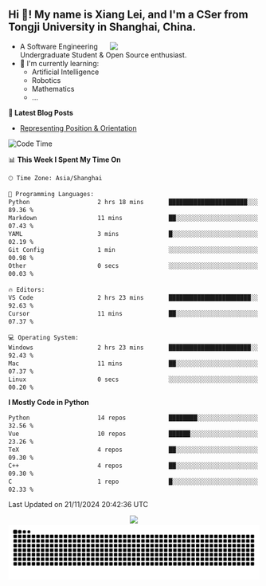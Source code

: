 <h2 align="left">Hi 👋! My name is Xiang Lei, and I'm a CSer from Tongji University in Shanghai, China.</h2>


<img align= "right" width= "300" src= "https://pa1.narvii.com/6580/8098c6e9207376889eeb0532d9f5a0723c4d73f5_hq.gif"/>

- A Software Engineering Undergraduate Student & Open Source enthusiast.
- 🌱 I'm currently learning:
  - Artificial Intelligence
  - Robotics
  - Mathematics
  - ...
 
**📝 Latest Blog Posts** 

- [Representing Position & Orientation](https://lei00764.github.io/posts/2024-10-24-%E6%9C%BA%E5%99%A8%E4%BA%BA%E5%AD%A6%E4%B8%AD%E7%9A%84%E5%A7%BF%E6%80%81%E7%9A%84%E8%A1%A8%E7%A4%BA%E6%96%B9%E6%B3%95/index.html)

<!--START_SECTION:waka-->
![Code Time](http://img.shields.io/badge/Code%20Time-638%20hrs%2024%20mins-blue)

📊 **This Week I Spent My Time On** 

```text
🕑︎ Time Zone: Asia/Shanghai

💬 Programming Languages: 
Python                   2 hrs 18 mins       ██████████████████████░░░   89.36 % 
Markdown                 11 mins             ██░░░░░░░░░░░░░░░░░░░░░░░   07.43 % 
YAML                     3 mins              █░░░░░░░░░░░░░░░░░░░░░░░░   02.19 % 
Git Config               1 min               ░░░░░░░░░░░░░░░░░░░░░░░░░   00.98 % 
Other                    0 secs              ░░░░░░░░░░░░░░░░░░░░░░░░░   00.03 % 

🔥 Editors: 
VS Code                  2 hrs 23 mins       ███████████████████████░░   92.63 % 
Cursor                   11 mins             ██░░░░░░░░░░░░░░░░░░░░░░░   07.37 % 

💻 Operating System: 
Windows                  2 hrs 23 mins       ███████████████████████░░   92.43 % 
Mac                      11 mins             ██░░░░░░░░░░░░░░░░░░░░░░░   07.37 % 
Linux                    0 secs              ░░░░░░░░░░░░░░░░░░░░░░░░░   00.20 % 
```

**I Mostly Code in Python** 

```text
Python                   14 repos            ████████░░░░░░░░░░░░░░░░░   32.56 % 
Vue                      10 repos            ██████░░░░░░░░░░░░░░░░░░░   23.26 % 
TeX                      4 repos             ██░░░░░░░░░░░░░░░░░░░░░░░   09.30 % 
C++                      4 repos             ██░░░░░░░░░░░░░░░░░░░░░░░   09.30 % 
C                        1 repo              █░░░░░░░░░░░░░░░░░░░░░░░░   02.33 % 
```




 Last Updated on 21/11/2024 20:42:36 UTC
<!--END_SECTION:waka-->




<div align="center">
  <img src="https://github-readme-stats.vercel.app/api?username=Lei00764&show_icons=true&theme=radical" />
 </div>

 <div align="center">

<picture>
  <source media="(prefers-color-scheme: dark)" srcset="https://raw.githubusercontent.com/Lei00764/Lei00764/output/github-contribution-grid-snake-dark.svg">
  <source media="(prefers-color-scheme: light)" srcset="https://raw.githubusercontent.com/Lei00764/Lei00764/output/github-contribution-grid-snake.svg">
  <img alt="github contribution grid snake animation" src="https://raw.githubusercontent.com/Lei00764/Lei00764/output/github-contribution-grid-snake.svg">
</picture>

</div>
